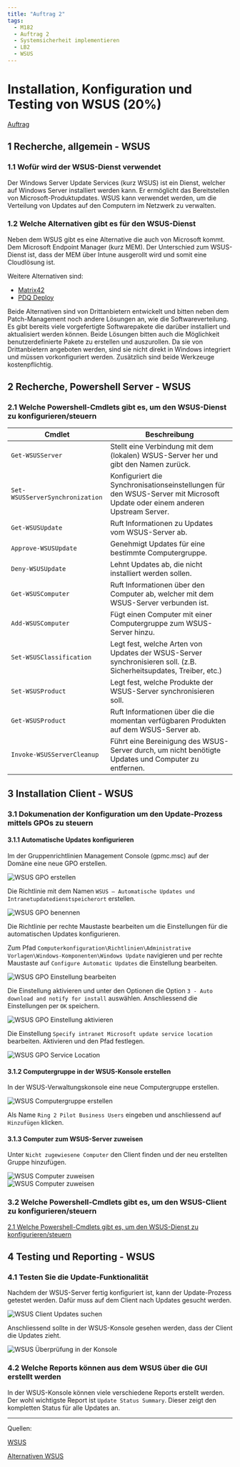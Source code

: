 ```yaml
---
title: "Auftrag 2"
tags:
  - M182
  - Auftrag 2
  - Systemsicherheit implementieren
  - LB2
  - WSUS
---
```


# Installation, Konfiguration und Testing von WSUS (20%)

[Auftrag](/data/m182/lb2/auftrag02.pdf)

## 1 Recherche, allgemein - WSUS

### 1.1 Wofür wird der WSUS-Dienst verwendet

Der Windows Server Update Services (kurz WSUS) ist ein Dienst, welcher auf Windows Server installiert werden kann. Er ermöglicht das Bereitstellen von Microsoft-Produktupdates. WSUS kann verwendet werden, um die Verteilung von Updates auf den Computern im Netzwerk zu verwalten.

### 1.2 Welche Alternativen gibt es für den WSUS-Dienst

Neben dem WSUS gibt es eine Alternative die auch von Microsoft kommt. Dem Microsoft Endpoint Manager (kurz MEM). Der Unterschied zum WSUS-Dienst ist, dass der MEM über Intune ausgerollt wird und somit eine Cloudlösung ist.

Weitere Alternativen sind:

- [Matrix42](https://www.matrix42.com/de/)
- [PDQ Deploy](https://www.pdq.com/solutions/patch-management-software/)

Beide Alternativen sind von Drittanbietern entwickelt und bitten neben dem Patch-Management noch andere Lösungen an, wie die Softwareverteilung. Es gibt bereits viele vorgefertigte Softwarepakete die darüber installiert und aktualisiert werden können. Beide Lösungen bitten auch die Möglichkeit benutzerdefinierte Pakete zu erstellen und auszurollen. Da sie von Drittanbietern angeboten werden, sind sie nicht direkt in Windows integriert und müssen vorkonfiguriert werden. Zusätzlich sind beide Werkzeuge kostenpflichtig.

## 2 Recherche, Powershell Server - WSUS

### 2.1 Welche Powershell-Cmdlets gibt es, um den WSUS-Dienst zu konfigurieren/steuern

| Cmdlet | Beschreibung |
| --- | --- |
| `Get-WSUSServer` | Stellt eine Verbindung mit dem (lokalen) WSUS-Server her und gibt den Namen zurück. |
| `Set-WSUSServerSynchronization` | Konfiguriert die Synchronisationseinstellungen für den WSUS-Server mit Microsoft Update oder einem anderen Upstream Server. |
| `Get-WSUSUpdate` | Ruft Informationen zu Updates vom WSUS-Server ab. |
| `Approve-WSUSUpdate` | Genehmigt Updates für eine bestimmte Computergruppe. |
| `Deny-WSUSUpdate` | Lehnt Updates ab, die nicht installiert werden sollen. |
| `Get-WSUSComputer` | Ruft Informationen über den Computer ab, welcher mit dem WSUS-Server verbunden ist. |
| `Add-WSUSComputer` | Fügt einen Computer mit einer Computergruppe zum WSUS-Server hinzu. |
| `Set-WSUSClassification` | Legt fest, welche Arten von Updates der WSUS-Server synchronisieren soll. (z.B. Sicherheitsupdates, Treiber, etc.) |
| `Set-WSUSProduct` | Legt fest, welche Produkte der WSUS-Server synchronisieren soll. |
| `Get-WSUSProduct` | Ruft Informationen über die die momentan verfügbaren Produkten auf dem WSUS-Server ab. |
| `Invoke-WSUSServerCleanup` | Führt eine Bereinigung des WSUS-Server durch, um nicht benötigte Updates und Computer zu entfernen. |

## 3 Installation Client - WSUS

### 3.1 Dokumenation der Konfiguration um den Update-Prozess mittels GPOs zu steuern

#### 3.1.1 Automatische Updates konfigurieren

Im der Gruppenrichtlinien Management Console (gpmc.msc) auf der Domäne eine neue GPO erstellen.

![WSUS GPO erstellen](/data/m182/lb2/wsus_gpo_erstellen.png)

Die Richtlinie mit dem Namen `WSUS – Automatische Updates und Intranetupdatedienstspeicherort` erstellen.

![WSUS GPO benennen](/data/m182/lb2/wsus_gpo_name.png)

Die Richtlinie per rechte Maustaste bearbeiten um die Einstellungen für die automatischen Updates konfigurieren.

Zum Pfad `Computerkonfiguration\Richtlinien\Administrative Vorlagen\Windows-Komponenten\Windows Update` navigieren und per rechte Maustaste auf `Configure Automatic Updates` die Einstellung bearbeiten.

![WSUS GPO Einstellung bearbeiten](/data/m182/lb2/wsus_gpo_bearbeiten.png)

Die Einstellung aktivieren und unter den Optionen die Option `3 - Auto download and notify for install` auswählen. Anschliessend die Einstellungen per `OK` speichern.

![WSUS GPO Einstellung aktivieren](/data/m182/lb2/wsus_gpo_aktivieren.png)

Die Einstellung `Specify intranet Microsoft update service location` bearbeiten. Aktivieren und den Pfad festlegen.

![WSUS GPO Service Location](/data/m182/lb2/wsus_gpo_service_location.png)

#### 3.1.2 Computergruppe in der WSUS-Konsole erstellen

In der WSUS-Verwaltungskonsole eine neue Computergruppe erstellen.

![WSUS Computergruppe erstellen](/data/m182/lb2/wsus_computergruppe.png)

Als Name `Ring 2 Pilot Business Users` eingeben und anschliessend auf `Hinzufügen` klicken.

#### 3.1.3 Computer zum WSUS-Server zuweisen

Unter `Nicht zugewiesene Computer` den Client finden und der neu erstellten Gruppe hinzufügen.

![WSUS Computer zuweisen](/data/m182/lb2/wsus_computer_zuweisen.png)  
![WSUS Computer zuweisen](/data/m182/lb2/wsus_computer_zuweisen2.png)

### 3.2 Welche Powershell-Cmdlets gibt es, um den WSUS-Client zu konfigurieren/steuern

[2.1 Welche Powershell-Cmdlets gibt es, um den WSUS-Dienst zu konfigurieren/steuern](#21-welche-powershell-cmdlets-gibt-es-um-den-wsus-dienst-zu-konfigurierensteuern)

## 4 Testing und Reporting - WSUS

### 4.1 Testen Sie die Update-Funktionalität

Nachdem der WSUS-Server fertig konfiguriert ist, kann der Update-Prozess getestet werden. Dafür muss auf dem Client nach Updates gesucht werden.

![WSUS Client Updates suchen](/data/m182/lb2/wsus_client_updates_suchen.png)

Anschliessend sollte in der WSUS-Konsole gesehen werden, dass der Client die Updates zieht.

![WSUS Überprüfung in der Konsole](/data/m182/lb2/wsus_konsole_updates.png)

### 4.2 Welche Reports können aus dem WSUS über die GUI erstellt werden

In der WSUS-Konsole können viele verschiedene Reports erstellt werden. Der wohl wichtigste Report ist `Update Status Summary`. Dieser zeigt den kompletten Status für alle Updates an.

---

Quellen:

[WSUS](https://learn.microsoft.com/de-de/windows-server/administration/windows-server-update-services/get-started/windows-server-update-services-wsus)

[Alternativen WSUS](https://www.computerweekly.com/de/feature/Acht-WSUS-Alternativen-fuer-das-Patch-Management)
